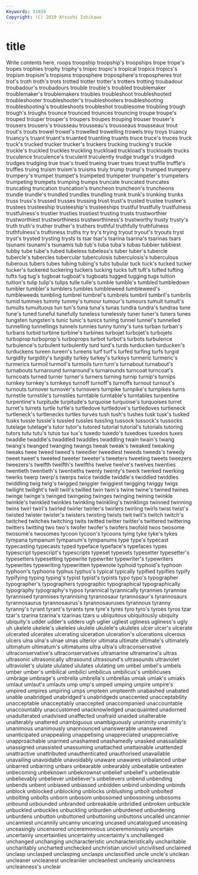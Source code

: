 ```yaml
---
Keywords: 11034
Copyright: (C) 2019 Atsushi Ishikawa
---
```


# title

Write contents here.
roops troopship troopship's troopships trope trope's tropes trophies trophy trophy's
tropic tropic's tropical tropics tropics's tropism tropism's tropisms troposphere troposphere's
tropospheres trot trot's troth troth's trots trotted trotter trotter's trotters
trotting troubadour troubadour's troubadours trouble trouble's troubled troublemaker troublemaker's troublemakers
troubles troubleshoot troubleshooted troubleshooter troubleshooter's troubleshooters troubleshooting troubleshooting's troubleshoots troubleshot
troublesome troubling trough trough's troughs trounce trounced trounces trouncing troupe
troupe's trouped trouper trouper's troupers troupes trouping trouser trouser's trousers
trousers's trousseau trousseau's trousseaus trousseaux trout trout's trouts trowel trowel's
trowelled trowelling trowels troy troys truancy truancy's truant truant's truanted
truanting truants truce truce's truces truck truck's trucked trucker trucker's
truckers trucking trucking's truckle truckle's truckled truckles truckling truckload truckload's
truckloads trucks truculence truculence's truculent truculently trudge trudge's trudged trudges
trudging true true's trued trueing truer trues truest truffle truffle's
truffles truing truism truism's truisms truly trump trump's trumped trumpery
trumpery's trumpet trumpet's trumpeted trumpeter trumpeter's trumpeters trumpeting trumpets trumping
trumps truncate truncated truncates truncating truncation truncation's truncheon truncheon's truncheons
trundle trundle's trundled trundles trundling trunk trunk's trunking trunks truss
truss's trussed trusses trussing trust trust's trusted trustee trustee's trustees
trusteeship trusteeship's trusteeships trustful trustfully trustfulness trustfulness's trustier trusties trustiest
trusting trusts trustworthier trustworthiest trustworthiness trustworthiness's trustworthy trusty trusty's truth
truth's truther truther's truthers truthful truthfully truthfulness truthfulness's truthiness truths
try try's trying tryout tryout's tryouts tryst tryst's trysted trysting
trysts ts tsar tsar's tsarina tsarina's tsarinas tsars tsunami tsunami's
tsunamis tub tub's tuba tuba's tubas tubbier tubbiest tubby tube
tube's tubed tubeless tubeless's tuber tuber's tubercle tubercle's tubercles tubercular
tuberculosis tuberculosis's tuberculous tuberous tubers tubes tubing tubing's tubs tubular
tuck tuck's tucked tucker tucker's tuckered tuckering tuckers tucking tucks
tuft tuft's tufted tufting tufts tug tug's tugboat tugboat's tugboats
tugged tugging tugs tuition tuition's tulip tulip's tulips tulle tulle's
tumble tumble's tumbled tumbledown tumbler tumbler's tumblers tumbles tumbleweed tumbleweed's
tumbleweeds tumbling tumbrel tumbrel's tumbrels tumbril tumbril's tumbrils tumid tummies
tummy tummy's tumour tumour's tumours tumult tumult's tumults tumultuous tun
tun's tuna tuna's tunas tundra tundra's tundras tune tune's tuned
tuneful tunefully tuneless tunelessly tuner tuner's tuners tunes tungsten tungsten's
tunic tunic's tunics tuning tunnel tunnel's tunnelled tunnelling tunnellings tunnels
tunnies tunny tunny's tuns turban turban's turbans turbid turbine turbine's
turbines turbojet turbojet's turbojets turboprop turboprop's turboprops turbot turbot's turbots
turbulence turbulence's turbulent turbulently turd turd's turds turducken turducken's turduckens
tureen tureen's tureens turf turf's turfed turfing turfs turgid turgidity
turgidity's turgidly turkey turkey's turkeys turmeric turmeric's turmerics turmoil turmoil's
turmoils turn turn's turnabout turnabout's turnabouts turnaround turnaround's turnarounds turncoat
turncoat's turncoats turned turner turner's turners turning turnip turnip's turnips
turnkey turnkey's turnkeys turnoff turnoff's turnoffs turnout turnout's turnouts turnover
turnover's turnovers turnpike turnpike's turnpikes turns turnstile turnstile's turnstiles turntable
turntable's turntables turpentine turpentine's turpitude turpitude's turquoise turquoise's turquoises turret
turret's turrets turtle turtle's turtledove turtledove's turtledoves turtleneck turtleneck's turtlenecks
turtles turves tush tush's tushes tusk tusk's tusked tusks tussle
tussle's tussled tussles tussling tussock tussock's tussocks tutelage tutelage's tutor
tutor's tutored tutorial tutorial's tutorials tutoring tutors tutu tutu's tutus
tux tux's tuxedo tuxedo's tuxedoes tuxedos tuxes twaddle twaddle's twaddled
twaddles twaddling twain twain's twang twang's twanged twanging twangs tweak
tweak's tweaked tweaking tweaks twee tweed tweed's tweedier tweediest tweeds
tweeds's tweedy tweet tweet's tweeted tweeter tweeter's tweeters tweeting tweets
tweezers tweezers's twelfth twelfth's twelfths twelve twelve's twelves twenties twentieth
twentieth's twentieths twenty twenty's twerk twerked twerking twerks twerp twerp's
twerps twice twiddle twiddle's twiddled twiddles twiddling twig twig's twigged
twiggier twiggiest twigging twiggy twigs twilight twilight's twill twill's twilled
twin twin's twine twine's twined twines twinge twinge's twinged twingeing
twinges twinging twining twinkle twinkle's twinkled twinkles twinkling twinkling's twinklings
twinned twinning twins twirl twirl's twirled twirler twirler's twirlers twirling
twirls twist twist's twisted twister twister's twisters twisting twists twit
twit's twitch twitch's twitched twitches twitching twits twitted twitter twitter's
twittered twittering twitters twitting two two's twofer twofer's twofers twofold
twos twosome twosome's twosomes tycoon tycoon's tycoons tying tyke tyke's
tykes tympana tympanum tympanum's tympanums type type's typecast typecasting typecasts
typed typeface typeface's typefaces types typescript typescript's typescripts typeset typesets
typesetter typesetter's typesetters typesetting typewrite typewriter typewriter's typewriters typewrites typewriting
typewritten typewrote typhoid typhoid's typhoon typhoon's typhoons typhus typhus's typical
typically typified typifies typify typifying typing typing's typist typist's typists
typo typo's typographer typographer's typographers typographic typographical typographically typography typography's
typos tyrannical tyrannically tyrannies tyrannise tyrannised tyrannises tyrannising tyrannosaur tyrannosaur's
tyrannosaurs tyrannosaurus tyrannosaurus's tyrannosauruses tyrannous tyranny tyranny's tyrant tyrant's tyrants
tyre tyre's tyres tyro tyro's tyroes tyros tzar tzar's tzarina
tzarina's tzarinas tzars u ubiquitous ubiquitously ubiquity ubiquity's udder udder's
udders ugh uglier ugliest ugliness ugliness's ugly uh ukelele ukelele's
ukeleles ukulele ukulele's ukuleles ulcer ulcer's ulcerate ulcerated ulcerates ulcerating
ulceration ulceration's ulcerations ulcerous ulcers ulna ulna's ulnae ulnas ulterior
ultimata ultimate ultimate's ultimately ultimatum ultimatum's ultimatums ultra ultra's ultraconservative
ultraconservative's ultraconservatives ultramarine ultramarine's ultras ultrasonic ultrasonically ultrasound ultrasound's ultrasounds
ultraviolet ultraviolet's ululate ululated ululates ululating um umbel umbel's umbels
umber umber's umbilical umbilici umbilicus umbilicus's umbilicuses umbrage umbrage's umbrella
umbrella's umbrellas umiak umiak's umiaks umlaut umlaut's umlauts ump ump's
umped umping umpire umpire's umpired umpires umpiring umps umpteen umpteenth
unabashed unabated unable unabridged unabridged's unabridgeds unaccented unacceptability unacceptable unacceptably
unaccepted unaccompanied unaccountable unaccountably unaccustomed unacknowledged unacquainted unadorned unadulterated unadvised
unaffected unafraid unaided unalterable unalterably unaltered unambiguous unambiguously unanimity unanimity's
unanimous unanimously unannounced unanswerable unanswered unanticipated unappealing unappetising unappreciated unappreciative
unapproachable unarmed unashamed unashamedly unasked unassailable unassigned unassisted unassuming unattached
unattainable unattended unattractive unattributed unauthenticated unauthorised unavailable unavailing unavoidable unavoidably
unaware unawares unbalanced unbar unbarred unbarring unbars unbearable unbearably unbeatable
unbeaten unbecoming unbeknown unbeknownst unbelief unbelief's unbelievable unbelievably unbeliever unbeliever's
unbelievers unbend unbending unbends unbent unbiased unbiassed unbidden unbind unbinding
unbinds unblock unblocked unblocking unblocks unblushing unbolt unbolted unbolting unbolts
unborn unbosom unbosomed unbosoming unbosoms unbound unbounded unbranded unbreakable unbridled
unbroken unbuckle unbuckled unbuckles unbuckling unburden unburdened unburdening unburdens unbutton
unbuttoned unbuttoning unbuttons uncalled uncannier uncanniest uncannily uncanny uncaring uncased
uncatalogued unceasing unceasingly uncensored unceremonious unceremoniously uncertain uncertainly uncertainties uncertainty
uncertainty's unchallenged unchanged unchanging uncharacteristic uncharacteristically uncharitable uncharitably uncharted unchecked
unchristian uncivil uncivilised unclaimed unclasp unclasped unclasping unclasps unclassified uncle
uncle's unclean uncleaner uncleanest uncleanlier uncleanliest uncleanly uncleanness uncleanness's unclear
